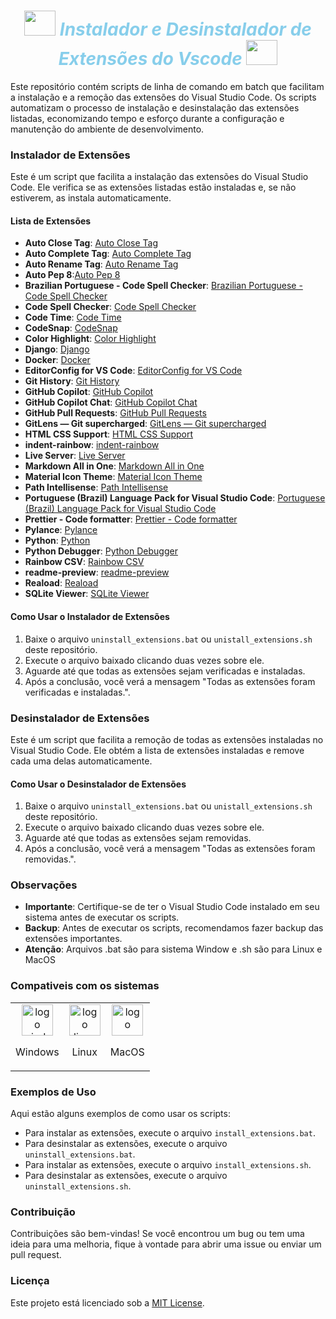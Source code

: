 <div style="text-align:center;">
    <h1 style="color:#87CEEB; font-style:italic; font-weight:bold;">
        <img src="https://cdn.jsdelivr.net/gh/devicons/devicon@latest/icons/vscode/vscode-original.svg" height="40" width="50"/> Instalador e Desinstalador de Extensões do Vscode <img src="https://cdn.jsdelivr.net/gh/devicons/devicon@latest/icons/vscode/vscode-original.svg" height="40" width="50"/> </h1>
</div>

Este repositório contém scripts de linha de comando em batch que facilitam a instalação e a remoção das extensões do Visual Studio Code. Os scripts automatizam o processo de instalação e desinstalação das extensões listadas, economizando tempo e esforço durante a configuração e manutenção do ambiente de desenvolvimento.

### Instalador de Extensões

Este é um script que facilita a instalação das extensões do Visual Studio Code. Ele verifica se as extensões listadas estão instaladas e, se não estiverem, as instala automaticamente.

#### Lista de Extensões

- **Auto Close Tag**: [Auto Close Tag](https://marketplace.visualstudio.com/items?itemName=formulahendry.auto-close-tag)
- **Auto Complete Tag**: [Auto Complete Tag](https://marketplace.visualstudio.com/items?itemName=SEU-ID-DA-EXTENSAO)
- **Auto Rename Tag**: [Auto Rename Tag](https://marketplace.visualstudio.com/items?itemName=formulahendry.auto-rename-tag)
- **Auto Pep 8**:[Auto Pep 8](https://marketplace.visualstudio.com/items?itemName=ms-python.autopep8)
- **Brazilian Portuguese - Code Spell Checker**: [Brazilian Portuguese - Code Spell Checker](https://marketplace.visualstudio.com/items?itemName=streetsidesoftware.code-spell-checker-portuguese-brazilian)
- **Code Spell Checker**: [Code Spell Checker](https://marketplace.visualstudio.com/items?itemName=streetsidesoftware.code-spell-checker)
- **Code Time**: [Code Time](https://marketplace.visualstudio.com/items?itemName=softwaredotcom.swdc-vscode)
- **CodeSnap**: [CodeSnap](https://marketplace.visualstudio.com/items?itemName=adpyke.codesnap)
- **Color Highlight**: [Color Highlight](https://marketplace.visualstudio.com/items?itemName=naumovs.color-highlight)
- **Django**: [Django](https://marketplace.visualstudio.com/items?itemName=batisteo.vscode-django)
- **Docker**: [Docker](https://marketplace.visualstudio.com/items?itemName=ms-azuretools.vscode-docker)
- **EditorConfig for VS Code**: [EditorConfig for VS Code](https://marketplace.visualstudio.com/items?itemName=EditorConfig.EditorConfig)
- **Git History**: [Git History](https://marketplace.visualstudio.com/items?itemName=donjayamanne.githistory)
- **GitHub Copilot**: [GitHub Copilot](https://marketplace.visualstudio.com/items?itemName=GitHub.copilot)
- **GitHub Copilot Chat**: [GitHub Copilot Chat](https://marketplace.visualstudio.com/items?itemName=GitHub.copilot-chat)
- **GitHub Pull Requests**: [GitHub Pull Requests](https://marketplace.visualstudio.com/items?itemName=GitHub.vscode-pull-request-github)
- **GitLens — Git supercharged**: [GitLens — Git supercharged](https://marketplace.visualstudio.com/items?itemName=eamodio.gitlens)
- **HTML CSS Support**: [HTML CSS Support](https://marketplace.visualstudio.com/items?itemName=ecmel.vscode-html-css)
- **indent-rainbow**: [indent-rainbow](https://marketplace.visualstudio.com/items?itemName=oderwat.indent-rainbow)
- **Live Server**: [Live Server](https://marketplace.visualstudio.com/items?itemName=ritwickdey.LiveServer)
- **Markdown All in One**: [Markdown All in One](https://marketplace.visualstudio.com/items?itemName=yzhang.markdown-all-in-one)
- **Material Icon Theme**: [Material Icon Theme](https://marketplace.visualstudio.com/items?itemName=PKief.material-icon-theme)
- **Path Intellisense**: [Path Intellisense](https://marketplace.visualstudio.com/items?itemName=christian-kohler.path-intellisense)
- **Portuguese (Brazil) Language Pack for Visual Studio Code**: [Portuguese (Brazil) Language Pack for Visual Studio Code](https://marketplace.visualstudio.com/items?itemName=MS-CEINTL.vscode-language-pack-pt-BR)
- **Prettier - Code formatter**: [Prettier - Code formatter](https://marketplace.visualstudio.com/items?itemName=esbenp.prettier-vscode)
- **Pylance**: [Pylance](https://marketplace.visualstudio.com/items?itemName=ms-python.vscode-pylance)
- **Python**: [Python](https://marketplace.visualstudio.com/items?itemName=ms-python.python)
- **Python Debugger**: [Python Debugger](https://marketplace.visualstudio.com/items?itemName=ms-python.debugpy)
- **Rainbow CSV**: [Rainbow CSV](https://marketplace.visualstudio.com/items?itemName=mechatroner.rainbow-csv)
- **readme-preview**: [readme-preview](https://marketplace.visualstudio.com/items?itemName=manishsencha.readme-preview)
- **Reaload**: [Reaload](https://marketplace.visualstudio.com/items?itemName=qwtel.sqlite-viewer)
- **SQLite Viewer**: [SQLite Viewer](https://marketplace.visualstudio.com/items?itemName=qwtel.sqlite-viewer)

#### Como Usar o Instalador de Extensões

1. Baixe o arquivo `uninstall_extensions.bat` ou `unistall_extensions.sh` deste repositório.
2. Execute o arquivo baixado clicando duas vezes sobre ele.
3. Aguarde até que todas as extensões sejam verificadas e instaladas.
4. Após a conclusão, você verá a mensagem "Todas as extensões foram verificadas e instaladas.".

### Desinstalador de Extensões

Este é um script que facilita a remoção de todas as extensões instaladas no Visual Studio Code. Ele obtém a lista de extensões instaladas e remove cada uma delas automaticamente.

#### Como Usar o Desinstalador de Extensões

1. Baixe o arquivo `uninstall_extensions.bat` ou `unistall_extensions.sh` deste repositório.
2. Execute o arquivo baixado clicando duas vezes sobre ele.
3. Aguarde até que todas as extensões sejam removidas.
4. Após a conclusão, você verá a mensagem "Todas as extensões foram removidas.".

### Observações

- **Importante**: Certifique-se de ter o Visual Studio Code instalado em seu sistema antes de executar os scripts.
- **Backup**: Antes de executar os scripts, recomendamos fazer backup das extensões importantes.
- **Atenção**: Arquivos .bat são para sistema Window e .sh são para Linux e MacOS

### Compativeis com os sistemas
<table>
  <tr>
    <td align="center">
      <img alt="logo windows" height="50" width="50" src="https://cdn.jsdelivr.net/gh/devicons/devicon@latest/icons/windows11/windows11-original.svg" />
      <p>Windows</p>
    </td>
    <td align="center">
      <img alt="logo linux" height="50" width="50" src="https://cdn.jsdelivr.net/gh/devicons/devicon@latest/icons/linux/linux-original.svg"/>
      <p>Linux</p>
    </td>
    <td align="center">
      <img alt="logo macos" height="50" width="50" src="https://cdn.jsdelivr.net/gh/devicons/devicon@latest/icons/apple/apple-original.svg"/>
      <p>MacOS</p>
    </td>
  </tr>
</table>

### Exemplos de Uso

Aqui estão alguns exemplos de como usar os scripts:

- Para instalar as extensões, execute o arquivo `install_extensions.bat`.
- Para desinstalar as extensões, execute o arquivo `uninstall_extensions.bat`.
- Para instalar as extensões, execute o arquivo `install_extensions.sh`.
- Para desinstalar as extensões, execute o arquivo `uninstall_extensions.sh`.

### Contribuição

Contribuições são bem-vindas! Se você encontrou um bug ou tem uma ideia para uma melhoria, fique à vontade para abrir uma issue ou enviar um pull request.

### Licença

Este projeto está licenciado sob a [MIT License](LICENSE).
